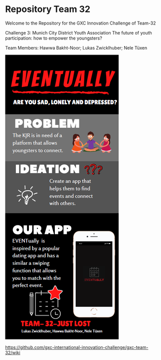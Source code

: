 # Repository Team 32
Welcome to the Repository for the GXC Innovation Challenge of Team-32

Challenge 3: Munich City District Youth Association The future of youth participation: how to empower the youngsters?

Team Members: Hawwa Bakht-Noor; Lukas Zwicklhuber; Nele Tüxen

![](pitch.PNG)

https://github.com/gxc-international-innovation-challenge/gxc-team-32/wiki
